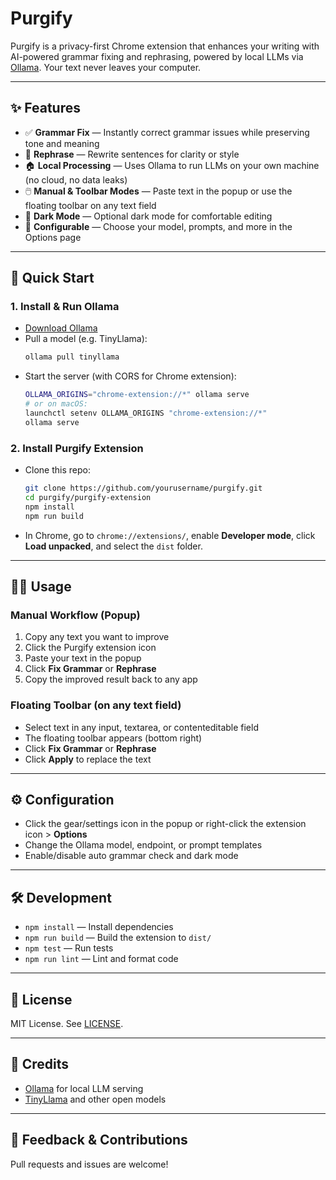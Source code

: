 # Purgify

Purgify is a privacy-first Chrome extension that enhances your writing with AI-powered grammar fixing and rephrasing, powered by local LLMs via [Ollama](https://ollama.ai/). Your text never leaves your computer.

---

## ✨ Features

- ✅ **Grammar Fix** — Instantly correct grammar issues while preserving tone and meaning
- 🔁 **Rephrase** — Rewrite sentences for clarity or style
- 🏠 **Local Processing** — Uses Ollama to run LLMs on your own machine (no cloud, no data leaks)
- 🖱️ **Manual & Toolbar Modes** — Paste text in the popup or use the floating toolbar on any text field
- 🌙 **Dark Mode** — Optional dark mode for comfortable editing
- 💾 **Configurable** — Choose your model, prompts, and more in the Options page

---

## 🚀 Quick Start

### 1. Install & Run Ollama

- [Download Ollama](https://ollama.ai/download)
- Pull a model (e.g. TinyLlama):
  ```sh
  ollama pull tinyllama
  ```
- Start the server (with CORS for Chrome extension):
  ```sh
  OLLAMA_ORIGINS="chrome-extension://*" ollama serve
  # or on macOS:
  launchctl setenv OLLAMA_ORIGINS "chrome-extension://*"
  ollama serve
  ```

### 2. Install Purgify Extension

- Clone this repo:
  ```sh
  git clone https://github.com/yourusername/purgify.git
  cd purgify/purgify-extension
  npm install
  npm run build
  ```
- In Chrome, go to `chrome://extensions/`, enable **Developer mode**, click **Load unpacked**, and select the `dist` folder.

---

## 🧑‍💻 Usage

### Manual Workflow (Popup)
1. Copy any text you want to improve
2. Click the Purgify extension icon
3. Paste your text in the popup
4. Click **Fix Grammar** or **Rephrase**
5. Copy the improved result back to any app

### Floating Toolbar (on any text field)
- Select text in any input, textarea, or contenteditable field
- The floating toolbar appears (bottom right)
- Click **Fix Grammar** or **Rephrase**
- Click **Apply** to replace the text

---

## ⚙️ Configuration
- Click the gear/settings icon in the popup or right-click the extension icon > **Options**
- Change the Ollama model, endpoint, or prompt templates
- Enable/disable auto grammar check and dark mode

---

## 🛠️ Development

- `npm install` — Install dependencies
- `npm run build` — Build the extension to `dist/`
- `npm test` — Run tests
- `npm run lint` — Lint and format code

---

## 📝 License

MIT License. See [LICENSE](purgify-extension/LICENSE).

---

## 🙏 Credits
- [Ollama](https://ollama.ai/) for local LLM serving
- [TinyLlama](https://huggingface.co/TinyLlama) and other open models

---

## 📢 Feedback & Contributions

Pull requests and issues are welcome!
